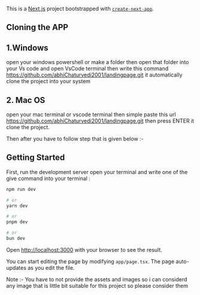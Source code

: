 This is a [Next.js](https://nextjs.org/) project bootstrapped with [`create-next-app`](https://github.com/vercel/next.js/tree/canary/packages/create-next-app).

## Cloning the APP

## 1.Windows 

open your windows powershell or make a folder then open that folder into your Vs code and open VsCode terminal then write this command https://github.com/abhiChaturvedi2001/landingpage.git it automatically clone the project into your system 

## 2. Mac OS

open your mac terminal or vscode terminal then simple paste this url https://github.com/abhiChaturvedi2001/landingpage.git then press ENTER it clone the project.

Then after you have to follow step that is given below :- 

## Getting Started

First, run the development server open your terminal and write one of the give command into your terminal :

```bash
npm run dev

# or
yarn dev

# or
pnpm dev

# or
bun dev
```

Open [http://localhost:3000](http://localhost:3000) with your browser to see the result.

You can start editing the page by modifying `app/page.tsx`. The page auto-updates as you edit the file.

Note :- You have to not provide the assets and images so i can considerd any image that is little bit suitable for this project so please consider them

